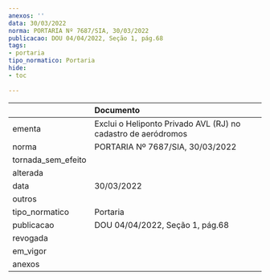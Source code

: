 ```yaml
---
anexos: ''
data: 30/03/2022
norma: PORTARIA Nº 7687/SIA, 30/03/2022
publicacao: DOU 04/04/2022, Seção 1, pág.68
tags:
- portaria
tipo_normatico: Portaria
hide: 
- toc 
 
---
```


|                    | Documento                                                     |
|:-------------------|:--------------------------------------------------------------|
| ementa             | Exclui o Heliponto Privado AVL (RJ) no cadastro de aeródromos |
| norma              | PORTARIA Nº 7687/SIA, 30/03/2022                              |
| tornada_sem_efeito |                                                               |
| alterada           |                                                               |
| data               | 30/03/2022                                                    |
| outros             |                                                               |
| tipo_normatico     | Portaria                                                      |
| publicacao         | DOU 04/04/2022, Seção 1, pág.68                               |
| revogada           |                                                               |
| em_vigor           |                                                               |
| anexos             |                                                               |